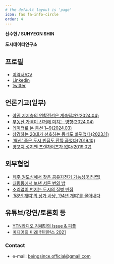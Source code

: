 ```yaml
---
# the default layout is 'page'
icon: fas fa-info-circle
order: 4
---
```




**신수현 / SUHYEON SHIN**

**도시데이터연구소**

## 프로필

- [이력서/CV](/assets/docs/resume_202405.pdf)
- [Linkedin](https://www.linkedin.com/in/urbanotter/)
- [twitter](https://twitter.com/beingsince)

## 언론기고(일부)

- [야권 지지층의 연합전선은 계속될까?(2024.04)](https://www.sisain.co.kr/news/articleView.html?idxno=52805)
- [부동산 가격이 선거에 미치는 영향(2024.04)](https://www.sisain.co.kr/news/articleView.html?idxno=52683)
- [데이터로 본 총선 1~9(2024.03)](https://www.sisain.co.kr/news/articleView.html?idxno=52688)
- [상경하는 20대가 선호하는 동네도 바뀌었다(2023.11)](https://www.sisain.co.kr/news/articleView.html?idxno=51540)
- [‘혁신’ 품은 도시 빈집도 잔뜩 품었다(2019.10)](https://www.sisain.co.kr/news/articleView.html?idxno=40494)
- [양꼬치 성지엔 프랜차이즈가 없다(2019.02)](https://www.sisain.co.kr/news/articleView.html?idxno=33874)

## 외부협업

- [제주 원도심에서 찾은 공유자전거 가능성(리빙랩)](https://www.jejusori.net/news/articleView.html?idxno=326507)
- [대림동에서 보낸 서른 번의 밤](https://daerim.sisain.co.kr/)
- [소리없이 번지는 도시의 질병 빈집](https://house.sisain.co.kr/)
- [‘58년 개띠’의 상가 사냥, ‘94년 개띠’를 몰아내다](https://www.hani.co.kr/arti/economy/property/753898.html)

## 유튜브/강연/토론회 등

- [YTN라디오 김혜민의 Issue & 피플](https://www.youtube.com/watch?v=8folReYpmII&ab_channel=YTN%EB%9D%BC%EB%94%94%EC%98%A4)
- [미디어의 미래 컨퍼런스 2021](https://www.mediafuture.kr/event/history/history-2021.html)

### Contact

- e-mail: beingsince.official@gmail.com